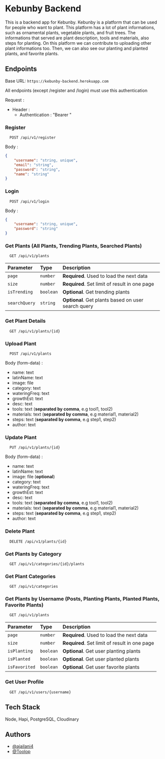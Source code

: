 
# Kebunby Backend

This is a backend app for Kebunby. Kebunby is a platform that can be used for people who want to plant. This platform has a lot of plant informations, such as ornamental plants, vegetable plants, and fruit trees. The informations that served are plant description, tools and materials, also steps for planting. On this platform we can contribute to uploading other plant informations too. Then, we can also see our planting and planted plants, and favorite plants.


## Endpoints

Base URL: ```https://kebunby-backend.herokuapp.com```

All endpoints (except /register and /login) must use this authentication

Request :
- Header :
    - Authentication : "Bearer <token>"

### Register

```
  POST /api/v1/register
```

Body :

```json 
{
    "username": "string, unique",
	"email": "string",
    "password": "string",
    "name": "string"
}
```

### Login

```
  POST /api/v1/login
```

Body :

```json 
{
    "username": "string, unique",
    "password": "string"
}
```

### Get Plants (All Plants, Trending Plants, Searched Plants)

```
  GET /api/v1/plants
```

| Parameter | Type     | Description                |
| :-------- | :------- | :------------------------- |
| `page` | `number` | **Required**. Used to load the next data |
| `size` | `number` | **Required**. Set limit of result in one page |
| `isTrending` | `boolean` | **Optional**. Get trending plants |
| `searchQuery` | `string` | **Optional**. Get plants based on user search query |

### Get Plant Details

```
  GET /api/v1/plants/{id}
```

### Upload Plant

```
  POST /api/v1/plants
```

Body (form-data) :
- name: text
- latinName: text
- image: file
- category: text
- wateringFreq: text
- growthEst: text
- desc: text
- tools: text (**separated by comma**, e.g tool1, tool2)
- materials: text (**separated by comma**, e.g material1, material2)
- steps: text (**separated by comma**, e.g step1, step2)
- author: text

### Update Plant

```
  PUT /api/v1/plants/{id}
```

Body (form-data) :
- name: text
- latinName: text
- image: file (**optional**)
- category: text
- wateringFreq: text
- growthEst: text
- desc: text
- tools: text (**separated by comma**, e.g tool1, tool2)
- materials: text (**separated by comma**, e.g material1, material2)
- steps: text (**separated by comma**, e.g step1, step2)
- author: text

### Delete Plant

```
  DELETE /api/v1/plants/{id}
```

### Get Plants by Category

```
  GET /api/v1/categories/{id}/plants
```

### Get Plant Categories

```
  GET /api/v1/categories
```

### Get Plants by Username (Posts, Planting Plants, Planted Plants, Favorite Plants)

```
  GET /api/v1/plants
```

| Parameter | Type     | Description                |
| :-------- | :------- | :------------------------- |
| `page` | `number` | **Required**. Used to load the next data |
| `size` | `number` | **Required**. Set limit of result in one page |
| `isPlanting` | `boolean` | **Optional**. Get user planting plants |
| `isPlanted` | `boolean` | **Optional**. Get user planted plants |
| `isFavorited` | `boolean` | **Optional**. Get user favorite plants |

### Get User Profile

```
  GET /api/v1/users/{username}
```
## Tech Stack

Node, Hapi, PostgreSQL, Cloudinary


## Authors

- [@ajailani4](https://www.github.com/ajailani4)
- [@Toolop](https://github.com/Toolop)
